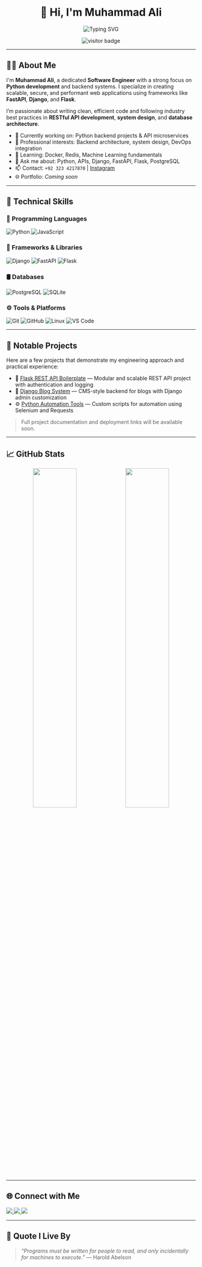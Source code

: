 <h1 align="center">👋 Hi, I'm Muhammad Ali</h1>
<p align="center">
  <img src="https://readme-typing-svg.herokuapp.com?font=Fira+Code&size=22&pause=1000&color=58A6FF&center=true&vCenter=true&multiline=true&width=600&height=50&lines=Python+Developer+%7C+Software+Engineer;Backend+Developer+%7C+API+Enthusiast;Open+Source+Contributor+%7C+Clean+Code+Advocate" alt="Typing SVG" />
</p>

<p align="center">
  <img src="https://visitor-badge.deta.dev/badge?page_id=Officialali15.visitor-badge" alt="visitor badge" />
</p>

---

## 👨‍💻 About Me

I'm **Muhammad Ali**, a dedicated **Software Engineer** with a strong focus on **Python development** and backend systems. I specialize in creating scalable, secure, and performant web applications using frameworks like **FastAPI**, **Django**, and **Flask**.

I’m passionate about writing clean, efficient code and following industry best practices in **RESTful API development**, **system design**, and **database architecture**.

- 🔭 Currently working on: Python backend projects & API microservices  
- 💼 Professional interests: Backend architecture, system design, DevOps integration  
- 🧠 Learning: Docker, Redis, Machine Learning fundamentals  
- 💬 Ask me about: Python, APIs, Django, FastAPI, Flask, PostgreSQL  
- 📫 Contact: `+92 323 4217870` | [Instagram](https://www.instagram.com/muhammad.ali_official/)  
- 🌐 Portfolio: _Coming soon_

---

## 💼 Technical Skills

### 🐍 Programming Languages
![Python](https://img.shields.io/badge/Python-3776AB?style=flat-square&logo=python&logoColor=white)
![JavaScript](https://img.shields.io/badge/JavaScript-F7DF1E?style=flat-square&logo=javascript&logoColor=black)

### 🧱 Frameworks & Libraries
![Django](https://img.shields.io/badge/Django-092E20?style=flat-square&logo=django&logoColor=white)
![FastAPI](https://img.shields.io/badge/FastAPI-005571?style=flat-square&logo=fastapi)
![Flask](https://img.shields.io/badge/Flask-000000?style=flat-square&logo=flask&logoColor=white)

### 🛢️ Databases
![PostgreSQL](https://img.shields.io/badge/PostgreSQL-336791?style=flat-square&logo=postgresql&logoColor=white)
![SQLite](https://img.shields.io/badge/SQLite-003B57?style=flat-square&logo=sqlite&logoColor=white)

### ⚙️ Tools & Platforms
![Git](https://img.shields.io/badge/Git-F05032?style=flat-square&logo=git&logoColor=white)
![GitHub](https://img.shields.io/badge/GitHub-181717?style=flat-square&logo=github)
![Linux](https://img.shields.io/badge/Linux-FCC624?style=flat-square&logo=linux&logoColor=black)
![VS Code](https://img.shields.io/badge/VS_Code-007ACC?style=flat-square&logo=visual-studio-code&logoColor=white)

---

## 📂 Notable Projects

Here are a few projects that demonstrate my engineering approach and practical experience:

- 🔧 [Flask REST API Boilerplate](https://github.com/Officialali15?tab=repositories&q=flask) — Modular and scalable REST API project with authentication and logging
- 📰 [Django Blog System](https://github.com/Officialali15?tab=repositories&q=django) — CMS-style backend for blogs with Django admin customization
- ⚙️ [Python Automation Tools](https://github.com/Officialali15?tab=repositories&q=automation) — Custom scripts for automation using Selenium and Requests

> Full project documentation and deployment links will be available soon.

---

## 📈 GitHub Stats

<p align="center">
  <img src="https://github-readme-stats.vercel.app/api?username=Officialali15&show_icons=true&theme=default&hide_title=true" width="48%" />
  <img src="https://github-readme-streak-stats.herokuapp.com?user=Officialali15&theme=default" width="48%" />
</p>

---

## 🌐 Connect with Me

<a href="https://www.instagram.com/muhammad.ali_official/" target="_blank">
  <img src="https://img.shields.io/badge/Instagram-E4405F?style=flat-square&logo=instagram&logoColor=white" />
</a>
<a href="https://stackoverflow.com/users/18237368/muhammad-ali" target="_blank">
  <img src="https://img.shields.io/badge/StackOverflow-FE7A16?style=flat-square&logo=stackoverflow&logoColor=white" />
</a>
<a href="https://www.facebook.com/official.m.ali/" target="_blank">
  <img src="https://img.shields.io/badge/Facebook-1877F2?style=flat-square&logo=facebook&logoColor=white" />
</a>

---

## 🧠 Quote I Live By

> *“Programs must be written for people to read, and only incidentally for machines to execute.”* — Harold Abelson

